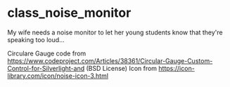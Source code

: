 # class_noise_monitor
My wife needs a noise monitor to let her young students know that they're speaking too loud...

Circulare Gauge code from https://www.codeproject.com/Articles/38361/Circular-Gauge-Custom-Control-for-Silverlight-and (BSD License)
Icon from https://icon-library.com/icon/noise-icon-3.html

